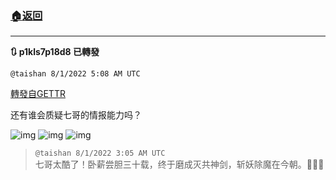 ###  [:house:返回](README.md)
---


**:arrows_clockwise: p1kls7p18d8 已轉發**

`@taishan 8/1/2022 5:08 AM UTC`

[轉發自GETTR](https://gettr.com/post/p1kls7p18d8)

还有谁会质疑七哥的情报能力吗？

![img](https://media.gettr.com/group9/getter/2022/08/01/05/fe36aedc-3175-288e-0039-e5fc602f77d1/34bb7bdeebaeae902dd21cc0697a9d8d.jpg)
![img](https://media.gettr.com/group39/getter/2022/08/01/05/987766a6-e0e1-0e42-8d91-2f7fd54c64b3/54058c48735c1c03bc2f9d65af1a2231.jpg)
![img](https://media.gettr.com/group39/getter/2022/08/01/05/5f5a58c0-ed86-744e-d1b6-de116426f668/fbd1282c44157aebea4d51e51555e6d5.jpg)
> `@taishan 8/1/2022 3:05 AM UTC`<br/>七哥太酷了！卧薪尝胆三十载，终于磨成灭共神剑，斩妖除魔在今朝。💪💪💪


